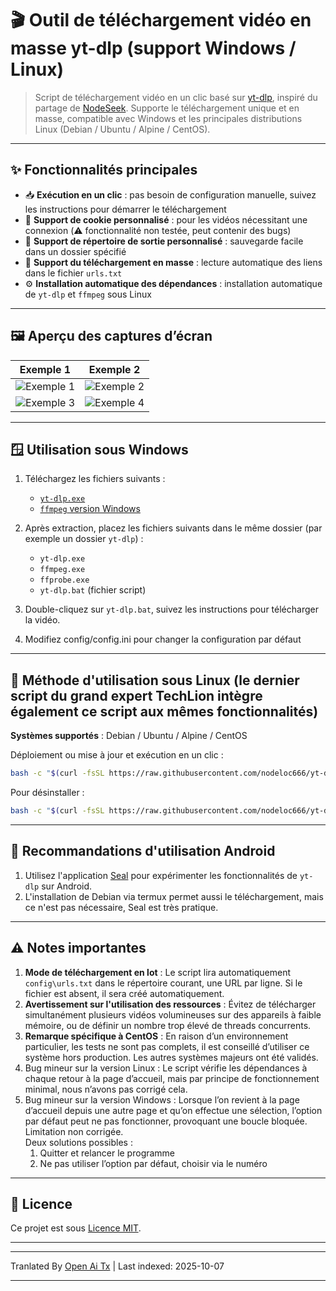 
# 🎬 Outil de téléchargement vidéo en masse yt-dlp (support Windows / Linux)

> Script de téléchargement vidéo en un clic basé sur [yt-dlp](https://github.com/yt-dlp/yt-dlp), inspiré du partage de [NodeSeek](https://www.nodeseek.com/post-334093-2#15).
> Supporte le téléchargement unique et en masse, compatible avec Windows et les principales distributions Linux (Debian / Ubuntu / Alpine / CentOS).

---

## ✨ Fonctionnalités principales

* 📥 **Exécution en un clic** : pas besoin de configuration manuelle, suivez les instructions pour démarrer le téléchargement
* 🍪 **Support de cookie personnalisé** : pour les vidéos nécessitant une connexion (⚠️ fonctionnalité non testée, peut contenir des bugs)
* 📂 **Support de répertoire de sortie personnalisé** : sauvegarde facile dans un dossier spécifié
* 📃 **Support du téléchargement en masse** : lecture automatique des liens dans le fichier `urls.txt`
* ⚙️ **Installation automatique des dépendances** : installation automatique de `yt-dlp` et `ffmpeg` sous Linux

---

## 🖼️ Aperçu des captures d’écran

| Exemple 1                                                               | Exemple 2                                                               |
| ---------------------------------------------------------------------- | ---------------------------------------------------------------------- |
| ![Exemple 1](https://img.uutv.dpdns.org/file/1746720584399_1000193433.jpg) | ![Exemple 2](https://img.uutv.dpdns.org/file/1746720581006_1000193434.jpg) |
| ![Exemple 3](https://img.uutv.dpdns.org/file/1746720588978_1000193428.jpg) | ![Exemple 4](https://img.uutv.dpdns.org/file/1746720587272_1000193427.jpg) |

---

## 🪟 Utilisation sous Windows

1. Téléchargez les fichiers suivants :

   * [`yt-dlp.exe`](https://github.com/yt-dlp/yt-dlp)
   * [`ffmpeg` version Windows](https://www.gyan.dev/ffmpeg/builds/ffmpeg-git-full.7z)

2. Après extraction, placez les fichiers suivants dans le même dossier (par exemple un dossier `yt-dlp`) :

   * `yt-dlp.exe`
   * `ffmpeg.exe`
   * `ffprobe.exe`
   * `yt-dlp.bat` (fichier script)
3. Double-cliquez sur `yt-dlp.bat`, suivez les instructions pour télécharger la vidéo.  
4. Modifiez config/config.ini pour changer la configuration par défaut  

---  

## 🐧 Méthode d'utilisation sous Linux (le dernier script du grand expert TechLion intègre également ce script aux mêmes fonctionnalités)  

**Systèmes supportés** : Debian / Ubuntu / Alpine / CentOS  

Déploiement ou mise à jour et exécution en un clic :


```bash
bash -c "$(curl -fsSL https://raw.githubusercontent.com/nodeloc666/yt-dlp-script/main/install.sh)"
```
Pour désinstaller :


```bash
bash -c "$(curl -fsSL https://raw.githubusercontent.com/nodeloc666/yt-dlp-script/main/uninstall.sh)"
```

---

## 📱 Recommandations d'utilisation Android

1. Utilisez l'application [Seal](https://github.com/JunkFood02/Seal) pour expérimenter les fonctionnalités de `yt-dlp` sur Android.  
2. L'installation de Debian via termux permet aussi le téléchargement, mais ce n'est pas nécessaire, Seal est très pratique.

---

## ⚠️ Notes importantes

1. **Mode de téléchargement en lot** : Le script lira automatiquement `config\urls.txt` dans le répertoire courant, une URL par ligne. Si le fichier est absent, il sera créé automatiquement.  
2. **Avertissement sur l'utilisation des ressources** : Évitez de télécharger simultanément plusieurs vidéos volumineuses sur des appareils à faible mémoire, ou de définir un nombre trop élevé de threads concurrents.  
3. **Remarque spécifique à CentOS** : En raison d’un environnement particulier, les tests ne sont pas complets, il est conseillé d’utiliser ce système hors production. Les autres systèmes majeurs ont été validés.  
4. Bug mineur sur la version Linux : Le script vérifie les dépendances à chaque retour à la page d’accueil, mais par principe de fonctionnement minimal, nous n’avons pas corrigé cela.  
5. Bug mineur sur la version Windows : Lorsque l’on revient à la page d’accueil depuis une autre page et qu’on effectue une sélection, l’option par défaut peut ne pas fonctionner, provoquant une boucle bloquée. Limitation non corrigée.  
Deux solutions possibles :  
    1. Quitter et relancer le programme  
    2. Ne pas utiliser l’option par défaut, choisir via le numéro

---

## 📄 Licence

Ce projet est sous [Licence MIT](https://opensource.org/licenses/MIT).

---


---

Tranlated By [Open Ai Tx](https://github.com/OpenAiTx/OpenAiTx) | Last indexed: 2025-10-07

---